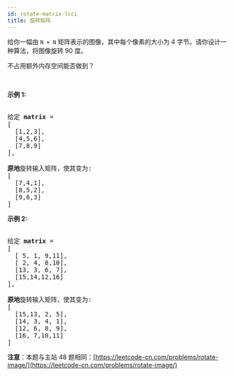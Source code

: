 ```yaml
---
id: rotate-matrix-lcci
title: 旋转矩阵
---
```

给你一幅由 <code>N × N</code> 矩阵表示的图像，其中每个像素的大小为 4 字节。请你设计一种算法，将图像旋转 90 度。

不占用额外内存空间能否做到？

 

**示例 1:**


<pre><br/>给定 <strong>matrix</strong> = <br/>[<br/>  [1,2,3],<br/>  [4,5,6],<br/>  [7,8,9]<br/>],<br/><br/><strong>原地</strong>旋转输入矩阵，使其变为:<br/>[<br/>  [7,4,1],<br/>  [8,5,2],<br/>  [9,6,3]<br/>]<br/></pre>

**示例 2:**


<pre><br/>给定 <strong>matrix</strong> =<br/>[<br/>  [ 5, 1, 9,11],<br/>  [ 2, 4, 8,10],<br/>  [13, 3, 6, 7],<br/>  [15,14,12,16]<br/>], <br/><br/><strong>原地</strong>旋转输入矩阵，使其变为:<br/>[<br/>  [15,13, 2, 5],<br/>  [14, 3, 4, 1],<br/>  [12, 6, 8, 9],<br/>  [16, 7,10,11]<br/>]<br/></pre>

**注意**：本题与主站 48 题相同：[https://leetcode-cn.com/problems/rotate-image/](https://leetcode-cn.com/problems/rotate-image/)
